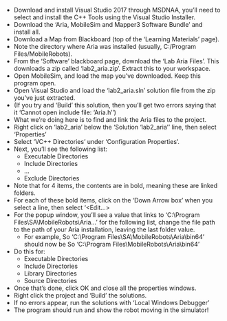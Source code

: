 - Download and install Visual Studio 2017 through MSDNAA, you’ll need to select and install the C++ Tools using the Visual Studio Installer.
- Download the ‘Aria, MobileSim and Mapper3 Software Bundle’ and install all.
- Download a Map from Blackboard (top of the ‘Learning Materials’ page).
- Note the directory where Aria was installed (usually, C:/Program Files/MobileRobots).
- From the ‘Software’ blackboard page, download the ‘Lab Aria Files’. This downloads a zip called ‘lab2_aria.zip’. Extract this to your workspace.
- Open MobileSim, and load the map you’ve downloaded. Keep this program open.
- Open Visual Studio and load the ‘lab2_aria.sln’ solution file from the zip you’ve just extracted.
- (If you try and ‘Build’ this solution, then you’ll get two errors saying that it ‘Cannot open include file: ‘Aria.h’’)
- What we’re doing here is to find and link the Aria files to the project.
- Right click on ‘lab2_aria’ below the ‘Solution ‘lab2_aria’’ line, then select ‘Properties’
- Select ‘VC++ Directories’ under ‘Configuration Properties’.
- Next, you’ll see the following list:
  - Executable Directories
  - Include Directories
  - …
  - Exclude Directories
- Note that for 4 items, the contents are in bold, meaning these are linked folders.
- For each of these bold items, click on the ‘Down Arrow box’ when you select a line, then select ‘<Edit…>
- For the popup window, you’ll see a value that links to ‘C:\Program Files\SA\MobileRobots\Aria…’ for the following list, change the file path to the path of your Aria installation, leaving the last folder value.
  - For example, So ‘C:\Program Files\SA\MobileRobots\Aria\bin64’ should now be So ‘C:\Program Files\MobileRobots\Aria\bin64’
- Do this for:
  - Executable Directories
  - Include Directories
  - Library Directories
  - Source Directories
- Once that’s done, click OK and close all the properties windows.
- Right click the project and ‘Build’ the solutions.
- If no errors appear, run the solutions with ‘Local Windows Debugger’
- The program should run and show the robot moving in the simulator!